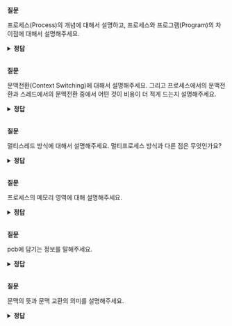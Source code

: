 **질문**
<!-- 무조건 공백 -->
프로세스(Process)의 개념에 대해서 설명하고, 프로세스와 프로그램(Program)의 차이점에 대해서 설명해주세요.

<!-- 무조건 공백 -->
<details>
<summary><b>정답</b></summary>
<!-- summary 아래 한칸 공백 두어야함 -->
<!-- 무조건 한칸 공백 아래에 두고 정답 입력 -->
  
프로세스는 메모리 상에서 실행중인 프로그램을 말합니다. 

일단, 프로그램은 파일 시스템에 존재하는 실행 파일입니다.  
프로세스는 그 프로그램을 실행 시키는 실행 주체, 인스턴스라고 말하는데, 메모리에 올라와 CPU를 할당받고 프로그램이 실행되고 있는 상태를 말합니다.  


그래서, 프로세스를 프로그램의 인스턴스라고도 말합니다.

</details>

<br>

**질문**
<!-- 무조건 공백 -->
문맥전환(Context Switching)에 대해서 설명해주세요. 그리고 프로세스에서의 문맥전환과 스레드에서의 문맥전환 중에서 어떤 것이 비용이 더 적게 드는지 설명해주세요.

<!-- 무조건 공백 -->
<details>
<summary><b>정답</b></summary>
<!-- summary 아래 한칸 공백 두어야함 -->
<!-- 무조건 한칸 공백 아래에 두고 정답 입력 -->
  
문맥전환은 한 작업이 끝날 때까지 기다리는 것이 아니라 여러 작업을 번갈아가며 실행해서 동시에 처리될 수 있는 방법을 말합니다.  

인터럽트가 발생하면 현재 프로세스의 정보를 프로세스 제어 블록(PCB)에 저장하고 새로운 프로세스의 상태를 레지스터에 저장하는 방식으로 동작합니다. 

같은 프로세스에 속하는 서로 다른 스레드는 소속된 프로세스의 메모리 주소 공간을 공유하고 있기 때문에 캐시 메모리나 프로세스 제어 블록에 저장해야하는 내용과 
비워야 하는 내용이 적거나 없을 수도 있습니다.  

반면에, 프로세스 문맥전환은 새로 실행되는 프로세스가 기존에 실행되는 프로세스의 메모리 주소 공간에 침범하면 안 되기 때문에 실행 중이었던 프로세스의 상태를 백업할 뿐만 아니라 캐시도 비워주고 MMU 설정 변경 등 작업이 있기 때문에 스레드 문맥전환이 상대적으로 더 빠르고 비용이 적게 드는 문맥전환이 일어날 수 있습니다. 

</details>

<br>

**질문**
<!-- 무조건 공백 -->
멀티스레드 방식에 대해서 설명해주세요. 멀티프로세스 방식과 다른 점은 무엇인가요?

<!-- 무조건 공백 -->
<details>
<summary><b>정답</b></summary>
<!-- summary 아래 한칸 공백 두어야함 -->
<!-- 무조건 한칸 공백 아래에 두고 정답 입력 -->

멀티스레드는 하나의 프로세스에서 여러 개의 스레드를 만들어 스레드끼리 공유 메모리를 통해 다수의 작업을 동시에 처리하도록 해주는 방식을 말합니다.  

멀티스레드는 멀티 프로세스에 비해 메모리 자원 소모가 줄어들고 프로세스 간의 통신보다 더 간단합니다. 하지만 모든 스레드는 프로세스의 자원을 공유하고 있기 때문에 
하나의 스레드가 비정상적이면 영향을 받아 다른 스레드도 영향을 끼칠 수 있습니다.
</details>

<br>

**질문**
<!-- 무조건 공백 -->
프로세스의 메모리 영역에 대해 설명해주세요.

<!-- 무조건 공백 -->
<details>
<summary><b>정답</b></summary>
<!-- summary 아래 한칸 공백 두어야함 -->
<!-- 무조건 한칸 공백 아래에 두고 정답 입력 -->
  
프로세스가 생성되면 커널영역에 pcb가 생성되고 사용자영역에는 크게 코드 영역, 데이터 영역, 힙 영역, 스택 영역으로 나뉘어 저장됩니다.
코드 영역은 실행할 수 있는 코드 즉, 기계어로 이루어진 명령어가 저장됩니다.
데이터 영역은 프로그램이 실행되는 동안 유지할 데이터가 저장되는 공간입니다. 이런 데이터로는 전역변수가 대표적입니다.
힙 영역은 프로그래머가 직접 할당할 수 있는 저장공간입니다.
스택영역은 데이터를 일시적으로 저장하는 공간입니다. 이런 데이터로는 매개변수, 지역변수가 대표적입니다.


</details>

<br>

**질문**
<!-- 무조건 공백 -->
pcb에 담기는 정보를 말해주세요.

<!-- 무조건 공백 -->
<details>
<summary><b>정답</b></summary>
<!-- summary 아래 한칸 공백 두어야함 -->
<!-- 무조건 한칸 공백 아래에 두고 정답 입력 -->
  
- 프로세스 id
- 레지스터 값
- 프로세스 상태
- cpu 스케쥴링 정보
- 메모리 관리 정보
- 사용한 파일과 입출력장치 목록

</details>

<br>

**질문**
<!-- 무조건 공백 -->
문맥의 뜻과 문맥 교환의 의미를 설명해주세요.

<!-- 무조건 공백 -->
<details>
<summary><b>정답</b></summary>
<!-- summary 아래 한칸 공백 두어야함 -->
<!-- 무조건 한칸 공백 아래에 두고 정답 입력 -->
  
문맥이란, 하나의 프로세스 수행을 재개하기 위해 기억해야 할 정보를 의미하고<br>
문맥 교환이란 CPU가 처리할 프로세스를 교체할 때, 기존 프로세스의 문맥을 PCB에 백업하고, 새로운 프로세스를 실행하기 위해 문맥을 PCB로부터 복구하여 새로운 프로세스를 실행하는 
